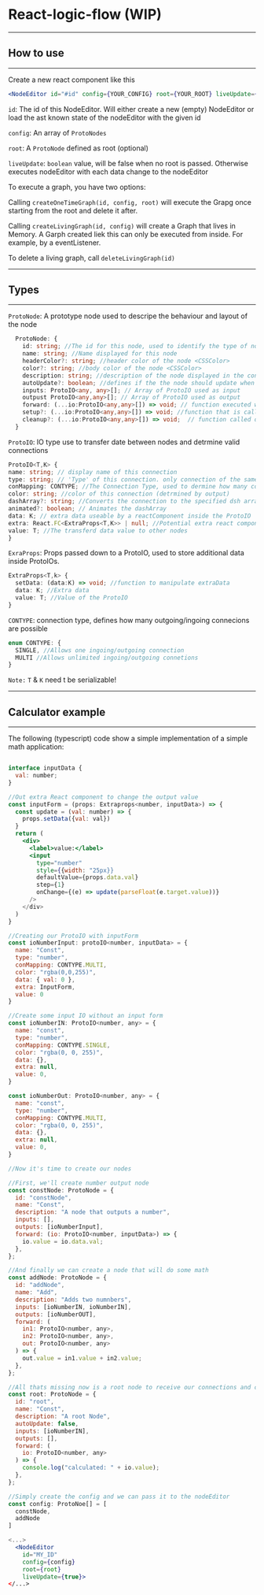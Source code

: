 # React-logic-flow  (WIP)
---
## How to use
---
Create a new react component like this  
```jsx
<NodeEditor id="#id" config={YOUR_CONFIG} root={YOUR_ROOT} liveUpdate={true}>
```

`id`: The id of this NodeEditor. Will either create a new (empty) NodeEditor or load the ast known state of the nodeEditor with the given id  

`config`: An array of `ProtoNodes`  

`root`: A `ProtoNode` defined as root (optional)

`liveUpdate`: `boolean` value, will be false when no root is passed. Otherwise executes nodeEditor with each data change to the nodeEditor

To execute a graph, you have two options:

Calling `createOneTimeGraph(id, config, root)` will execute the Grapg once starting from the root and delete it after.

Calling `createLivingGraph(id, config)` will create a Graph that lives in Memory. A Garph created liek this can only be executed from inside. For example, by a eventListener.

To delete a living graph, call `deleteLivingGraph(id)`


***

## Types

***

`ProtoNode`: A prototype node used to descripe the behaviour and layout of the node

```ts
  ProtoNode: {
    id: string; //The id for this node, used to identify the type of node in the nodeEditor
    name: string; //Name displayed for this node
    headerColor?: string; //header color of the node <CSSColor>
    color?: string; //body color of the node <CSSColor>
    description: string; //description of the node displayed in the contextMenu
    autoUpdate?: boolean; //defines if the the node should update when dependencies are requeted. Default <true>
    inputs: ProtoIO<any, any>[]; // Array of ProtoIO used as input
    outpust ProtoIO<any,any>[]; // Array of ProtoIO used as output
    forward: (...io:ProtoIO<any,any>[]) => void; // function executed when this node triggers
    setup?: (...io:ProtoIO<any,any>[]) => void; //function that is called once before the nodes are excuted
    cleanup?: (...io:ProtoIO<any,any>[]) => void;  // function called once before the nodeEditor is deleted
  }
```

`ProtoIO`: IO type use to transfer date between nodes and detrmine valid connections

```ts
ProtoIO<T,K> {
name: string; // display name of this connection
type: string; // 'Type' of this connection. only connection of the same type can be connection (caseinsensitve)
conMapping: CONTYPE; //The Connection Type, used to dermine how many connetion this io port can have
color: string; //color of this connection (detrmined by output)
dashArray?: string; //Converts the connection to the specified dsh array E.g "15,5,5,5,5"
animated?: boolean; // Animates the dashArray
data: K; // extra data useable by a reactComponent inside the ProtoIO
extra: React.FC<ExtraProps<T,K>> | null; //Potential extra react component inside ProtoIO
value: T; //The transferd data value to other nodes
}
```

`ExraProps`: Props passed down to a ProtoIO, used to store additional data inside ProtoIOs.

```ts
ExtraProps<T,k> {
  setData: (data:K) => void; //function to manipulate extraData
  data: K; //Extra data
  value: T; //Value of the ProtoIO
}
```

`CONTYPE`: connection type, defines how many outgoing/ingoing connecions are possible

```jsx
enum CONTYPE: {
  SINGLE, //Allows one ingoing/outgoing connection
  MULTI //Allows unlimited ingoing/outgoing connetions
}
```

`Note:` `T` & `K` need t be serializable!

***

## Calculator example
***

The following (typescript) code show a simple implementation of a simple math application:

```jsx

interface inputData {
  val: number;
}

//Out extra React component to change the output value
const inputForm = (props: Extraprops<number, inputData>) => {
  const update = (val: number) => {
    props.setData({val: val})
  }
  return (
    <div>
      <label>value:</label>
      <input 
        type="number"
        style={{width: "25px}}
        defaultValue={props.data.val}
        step={1}
        onChange={(e) => update(parseFloat(e.target.value))}
      />
    </div>
  )
}

//Creating our ProtoIO with inputForm
const ioNumberInput: protoIO<number, inputData> = {
  name: "Const",
  type: "number",
  conMapping: CONTYPE.MULTI,
  color: "rgba(0,0,255)",
  data: { val: 0 },
  extra: InputForm,
  value: 0
}

//Create some input IO without an input form
const ioNumberIN: ProtoIO<number, any> = {
  name: "const",
  type: "number",
  conMapping: CONTYPE.SINGLE,
  color: "rgba(0, 0, 255)",
  data: {},
  extra: null,
  value: 0,
}

const ioNumberOut: ProtoIO<number, any> = {
  name: "const",
  type: "number",
  conMapping: CONTYPE.MULTI,
  color: "rgba(0, 0, 255)",
  data: {},
  extra: null,
  value: 0,
}

//Now it's time to create our nodes

//First, we'll create number output node
const constNode: ProtoNode = {
  id: "constNode",
  name: "Const",
  description: "A node that outputs a number",
  inputs: [],
  outputs: [ioNumberInput],
  forward: (io: ProtoIO<number, inputData>) => {
    io.value = io.data.val;
  },
};

//And finally we can create a node that will do some math
const addNode: ProtoNode = {
  id: "addNode",
  name: "Add",
  description: "Adds two numnbers",
  inputs: [ioNumberIN, ioNumberIN],
  outputs: [ioNumberOUT],
  forward: (
    in1: ProtoIO<number, any>,
    in2: ProtoIO<number, any>,
    out: ProtoIO<number, any>
  ) => {
    out.value = in1.value + in2.value;
  },
};

//All thats missing now is a root node to receive our connections and calculate the result
const root: ProtoNode = {
  id: "root",
  name: "Const",
  description: "A root Node",
  autoUpdate: false,
  inputs: [ioNumberIN],
  outputs: [],
  forward: (
    io: ProtoIO<number, any>
  ) => {
    console.log("calculated: " + io.value);
  },
};

//Simply create the config and we can pass it to the nodeEditor
const config: ProtoNoe[] = [
  constNode,
  addNode
]

<...>
  <NodeEditor
    id="MY_ID"
    config={config}
    root={root}
    liveUpdate={true}>
</...>

```


